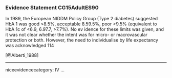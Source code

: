 ### Evidence Statement CG15AdultES90
In 1989, the European NIDDM Policy Group (Type 2 diabetes) suggested HbA 1 was good <8.5%, acceptable 8.59.5%, poor >9.5% (equivalent to HbA 1c of <6.9, 6.97.7, >7.7%). No ev idence for these limits was given, and it was not clear whether the intent was for micro- or macrovascular protection or both. However, the need to individualise by life expectancy was acknowledged 114

[@Alberti_1988]

---
niceevidencecategory: IV
...


